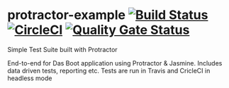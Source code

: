 # protractor-example [![Build Status](https://travis-ci.com/upgundecha/protractor-example.svg?branch=master)](https://travis-ci.com/upgundecha/protractor-example) [![CircleCI](https://circleci.com/gh/upgundecha/protractor-example.svg?style=svg)](https://circleci.com/gh/upgundecha/protractor-example) [![Quality Gate Status](https://sonarcloud.io/api/project_badges/measure?project=upgundecha_protractor-example&metric=alert_status)](https://sonarcloud.io/dashboard?id=upgundecha_protractor-example)
Simple Test Suite built with Protractor

End-to-end for Das Boot application using Protractor & Jasmine. Includes data driven tests, reporting etc.
Tests are run in Travis and CricleCI in headless mode
